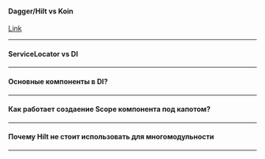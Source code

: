 #### Dagger/Hilt vs Koin

[Link](https://proandroiddev.com/how-dagger-hilt-and-koin-differ-under-the-hood-c3be1a2959d7)

***

#### ServiceLocator vs DI

***

#### Основные компоненты в DI?

***

#### Как работает создаение Scope компонента под капотом?

***

#### Почему Hilt не стоит использовать для многомодульности

***